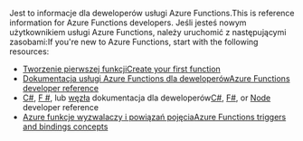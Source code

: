 <span data-ttu-id="d6f5a-101">Jest to informacje dla deweloperów usługi Azure Functions.</span><span class="sxs-lookup"><span data-stu-id="d6f5a-101">This is reference information for Azure Functions developers.</span></span> <span data-ttu-id="d6f5a-102">Jeśli jesteś nowym użytkownikiem usługi Azure Functions, należy uruchomić z następującymi zasobami:</span><span class="sxs-lookup"><span data-stu-id="d6f5a-102">If you're new to Azure Functions, start with the following resources:</span></span>

* [<span data-ttu-id="d6f5a-103">Tworzenie pierwszej funkcji</span><span class="sxs-lookup"><span data-stu-id="d6f5a-103">Create your first function</span></span>](../articles/azure-functions/functions-create-first-azure-function.md)
* [<span data-ttu-id="d6f5a-104">Dokumentacja usługi Azure Functions dla deweloperów</span><span class="sxs-lookup"><span data-stu-id="d6f5a-104">Azure Functions developer reference</span></span>](../articles/azure-functions/functions-reference.md)
* <span data-ttu-id="d6f5a-105">[C#](../articles/azure-functions/functions-reference-csharp.md), [F #](../articles/azure-functions/functions-reference-fsharp.md), lub [węzła](../articles/azure-functions/functions-reference-node.md) dokumentacja dla deweloperów</span><span class="sxs-lookup"><span data-stu-id="d6f5a-105">[C#](../articles/azure-functions/functions-reference-csharp.md), [F#](../articles/azure-functions/functions-reference-fsharp.md), or [Node](../articles/azure-functions/functions-reference-node.md) developer reference</span></span>
* [<span data-ttu-id="d6f5a-106">Azure funkcje wyzwalaczy i powiązań pojęcia</span><span class="sxs-lookup"><span data-stu-id="d6f5a-106">Azure Functions triggers and bindings concepts</span></span>](..\articles\azure-functions\functions-triggers-bindings.md)

